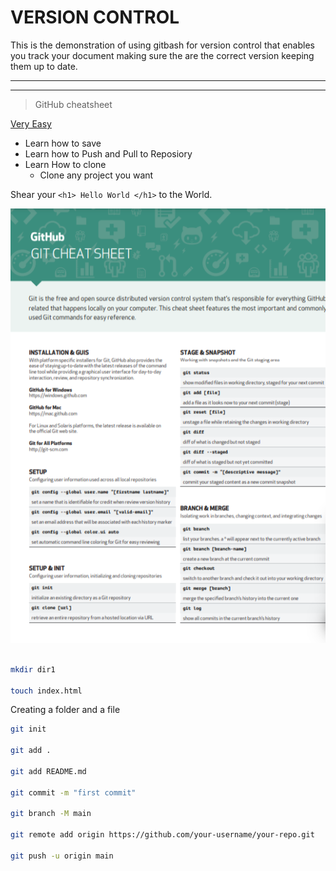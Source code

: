 <!-- Heading -->

# VERSION CONTROL

This is the demonstration of using gitbash for version control that enables you track your document making sure the are the correct version keeping them up to date.

---

---

> GitHub cheatsheet

[Very Easy](https://education.github.com/git-cheat-sheet-education.pdf "Open Pdf")

- Learn how to save
- Learn how to Push and Pull to Reposiory
- Learn How to clone
  - Clone any project you want

Shear your
`<h1> Hello World </h1>`
to the World.

![Page1](images/Screenshot%20Capture%20-%202025-02-19%20-%2013-56-34.png)

```bash

mkdir dir1

touch index.html
```


Creating a folder and a file

```bash
git init

git add .

git add README.md

git commit -m "first commit"

git branch -M main

git remote add origin https://github.com/your-username/your-repo.git

git push -u origin main
```

